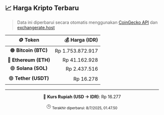 

<!-- HARGA_KRIPTO -->
## 📈 Harga Kripto Terbaru

> Data ini diperbarui secara otomatis menggunakan [CoinGecko API](https://www.coingecko.com/) dan [exchangerate.host](https://exchangerate.host/)

<div align="center">

| 🪙 Token | 💰 Harga (IDR) |
|:------:|---------------:|
| 🟠 **Bitcoin (BTC)**   | Rp 1.753.872.917 |
| 🔵 **Ethereum (ETH)**  | Rp 41.162.928 |
| 🟣 **Solana (SOL)**    | Rp 2.437.516 |
| 🟢 **Tether (USDT)**   | Rp 16.278 |

---

💱 **Kurs Rupiah (USD → IDR)**: Rp 16.277

🕒 <sub>Terakhir diperbarui: 8/7/2025, 01.47.50</sub>

</div>
<!-- /HARGA_KRIPTO -->